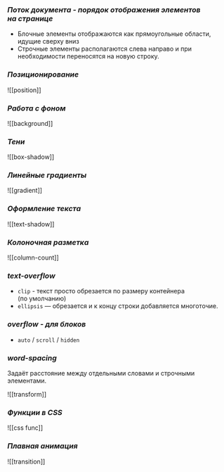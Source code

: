 ### _Поток документа - порядок отображения элементов на странице_

- Блочные элементы отображаются как прямоугольные области, идущие сверху вниз
- Строчные элементы располагаются слева направо и при необходимости переносятся на новую строку.

### _Позиционирование_

![[position]]

### _Работа с фоном_

![[background]]

### _Тени_

![[box-shadow]]

### _Линейные градиенты_

![[gradient]]

### _Оформление текста_

![[text-shadow]]

### _Колоночная разметка_

![[column-count]]

### _text-overflow_

- `clip` - текст просто обрезается по размеру контейнера (по умолчанию)
- `ellipsis` — обрезается и к концу строки добавляется многоточие.

### _overflow - для блоков_

- `auto` / `scroll` / `hidden`

### _word-spacing_

Задаёт расстояние между отдельными словами и строчными элементами.

![[transform]]

### *Функции в CSS*

![[css func]]

### *Плавная анимация*

![[transition]]